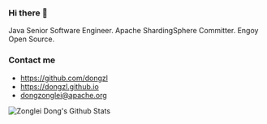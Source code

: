 ### Hi there 👋

Java Senior Software Engineer. Apache ShardingSphere Committer. Engoy Open Source.

### Contact me

- <https://github.com/dongzl>
- <https://dongzl.github.io>
- <dongzonglei@apache.org>

![Zonglei Dong's Github Stats](https://github-readme-stats.vercel.app/api?username=dongzl&show_icons=true&theme=dark)

<!--
**dongzl/dongzl** is a ✨ _special_ ✨ repository because its `README.md` (this file) appears on your GitHub profile.

Here are some ideas to get you started:

- 🔭 I’m currently working on ...
- 🌱 I’m currently learning ...
- 👯 I’m looking to collaborate on ...
- 🤔 I’m looking for help with ...
- 💬 Ask me about ...
- 📫 How to reach me: ...
- 😄 Pronouns: ...
- ⚡ Fun fact: ...
-->
